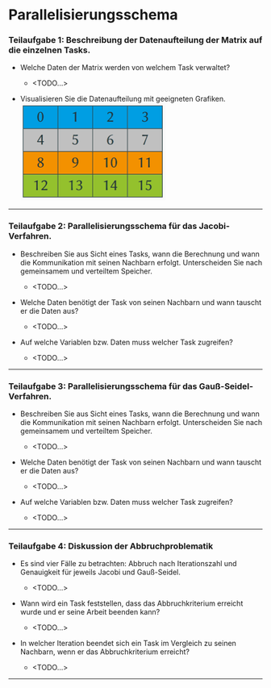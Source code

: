 # Parallelisierungsschema
### Teilaufgabe 1: Beschreibung der Datenaufteilung der Matrix auf die einzelnen Tasks.
- Welche Daten der Matrix werden von welchem Task verwaltet?
    + <TODO...>

- Visualisieren Sie die Datenaufteilung mit geeigneten Grafiken.
    <br/><img src="pdf_attachment/aufteilung.png" alt="Datenaufteilung" width="288" height="193">

---
### Teilaufgabe 2: Parallelisierungsschema für das Jacobi-Verfahren.
- Beschreiben Sie aus Sicht eines Tasks, wann die Berechnung und wann die Kommunikation mit seinen Nachbarn erfolgt. Unterscheiden Sie nach gemeinsamem und verteiltem Speicher.
    + <TODO...>

- Welche Daten benötigt der Task von seinen Nachbarn und wann tauscht er die Daten aus?
    + <TODO...>

- Auf welche Variablen bzw. Daten muss welcher Task zugreifen?
    + <TODO...>

---
### Teilaufgabe 3: Parallelisierungsschema für das Gauß-Seidel-Verfahren.
- Beschreiben Sie aus Sicht eines Tasks, wann die Berechnung und wann die Kommunikation mit seinen Nachbarn erfolgt. Unterscheiden Sie nach gemeinsamem und verteiltem Speicher.
    + <TODO...>

- Welche Daten benötigt der Task von seinen Nachbarn und wann tauscht er die Daten aus?
    + <TODO...>

- Auf welche Variablen bzw. Daten muss welcher Task zugreifen?
    + <TODO...>

---
### Teilaufgabe 4: Diskussion der Abbruchproblematik
- Es sind vier Fälle zu betrachten: Abbruch nach Iterationszahl und Genauigkeit für jeweils Jacobi und Gauß-Seidel.
    + <TODO...>

- Wann wird ein Task feststellen, dass das Abbruchkriterium erreicht wurde und er seine Arbeit beenden kann?
    + <TODO...>

- In welcher Iteration beendet sich ein Task im Vergleich zu seinen Nachbarn, wenn er das Abbruchkriterium erreicht?
    + <TODO...>

---
